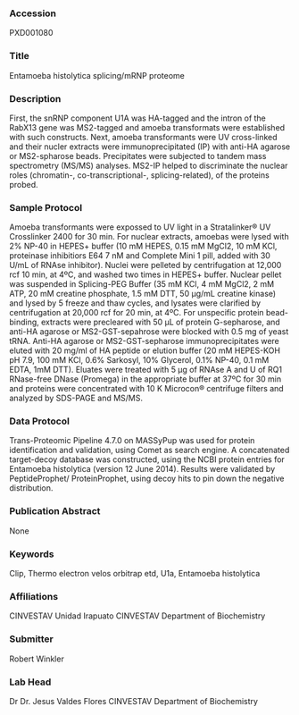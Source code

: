 ### Accession
PXD001080

### Title
Entamoeba histolytica splicing/mRNP proteome

### Description
First, the snRNP component U1A was HA-tagged and the intron of the RabX13 gene was MS2-tagged and amoeba transformats were established with such constructs. Next, amoeba transformants were UV cross-linked and their nucler extracts were immunoprecipitated (IP) with anti-HA agarose or MS2-spharose beads. Precipitates were subjected to tandem mass spectrometry (MS/MS) analyses. MS2-IP helped to discriminate the nuclear roles (chromatin-, co-transcriptional-, splicing-related), of the proteins probed.

### Sample Protocol
Amoeba transformants were expossed to UV light in a Stratalinker® UV Crosslinker 2400 for 30 min. For nuclear extracts, amoebas were lysed with 2% NP-40 in HEPES+ buffer (10 mM HEPES, 0.15 mM MgCl2, 10 mM KCl, proteinase inhibitiors E64 7 nM and Complete Mini 1 pill, added with 30 U/mL of RNAse inhibitor). Nuclei were pelleted by centrifugation at 12,000 rcf 10 min, at 4ºC, and washed two times in HEPES+ buffer. Nuclear pellet was suspended in Splicing-PEG Buffer (35 mM KCl, 4 mM MgCl2, 2 mM ATP, 20 mM creatine phosphate, 1.5 mM DTT, 50 μg/mL creatine kinase) and lysed by 5 freeze and thaw cycles, and lysates were clarified by centrifugation at 20,000 rcf for 20 min, at 4ºC. For unspecific protein bead-binding, extracts were precleared with 50 μL of protein G-sepharose, and anti-HA agarose or MS2-GST-sepahrose were blocked with 0.5 mg of yeast tRNA.  Anti-HA agarose or MS2-GST-sepharose immunoprecipitates were eluted with 20 mg/ml of HA peptide or elution buffer (20 mM HEPES-KOH pH 7.9, 100 mM KCl, 0.6% Sarkosyl, 10% Glycerol, 0.1% NP-40, 0.1 mM EDTA, 1mM DTT). Eluates were treated with 5 μg of RNAse A and   U of RQ1 RNase-free DNase (Promega) in the appropriate buffer at 37ºC for 30 min and proteins were concentrated with 10 K Microcon® centrifuge filters and analyzed by SDS-PAGE and MS/MS.

### Data Protocol
Trans-Proteomic Pipeline 4.7.0 on MASSyPup was used for protein identification and validation, using Comet as search engine. A concatenated target-decoy database was constructed, using the NCBI protein entries for Entamoeba histolytica (version 12 June 2014). Results were validated by PeptideProphet/ ProteinProphet, using decoy hits to pin down the negative distribution.

### Publication Abstract
None

### Keywords
Clip, Thermo electron velos orbitrap etd, U1a, Entamoeba histolytica

### Affiliations
CINVESTAV Unidad Irapuato
CINVESTAV Department of Biochemistry

### Submitter
Robert Winkler

### Lab Head
Dr Dr. Jesus Valdes Flores
CINVESTAV Department of Biochemistry


